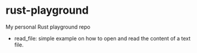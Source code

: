 # rust-playground
My personal Rust playground repo

* read_file: simple example on how to open and read the content of a text file.
